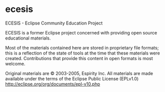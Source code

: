 ecesis
======

ECESIS - Eclipse Community Education Project

ECESIS is a former Eclipse project concerned with providing open source educational materials.

Most of the materials contained here are stored in proprietary file formats; this is a reflection of the state of tools at the time that these materials were created. Contributions that provide this content in open formats is most welcome.

Original materials are © 2003-2005, Espirity Inc.
All materials are made available under the terms of the Eclipse Public License (EPLv1.0)
http://eclipse.org/org/documents/epl-v10.php

